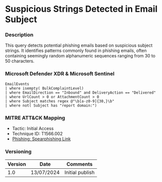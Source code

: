 # Suspicious Strings Detected in Email Subject

### Description

This query detects potential phishing emails based on suspicious subject strings. It identifies patterns commonly found in phishing emails, often containing seemingly random alphanumeric sequences ranging from 30 to 50 characters.

### Microsoft Defender XDR & Microsoft Sentinel
```
EmailEvents
| where isempty( BulkComplaintLevel)
| where EmailDirection == "Inbound" and DeliveryAction == "Delivered"
| where UrlCount > 0 or AttachmentCount > 0
| where Subject matches regex @"\b[a-z0-9]{30,}\b"
| where not( Subject has "report domain:")
```

### MITRE ATT&CK Mapping
- Tactic: Initial Access
- Technique ID: T1566.002
- [Phishing: Spearphishing Link](https://attack.mitre.org/techniques/T1566/002/)

### Versioning
| Version       | Date          | Comments                               |
| ------------- |---------------| ---------------------------------------|
| 1.0           | 13/07/2024    | Initial publish                        |
